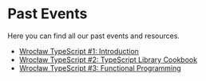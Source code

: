# Past Events

Here you can find all our past events and resources.

- [Wrocław TypeScript #1: Introduction](30.01.2019.md)
- [Wrocław TypeScript #2: TypeScript Library Cookbook](26.02.2019.md)
- [Wrocław TypeScript #3: Functional Programming](27.03.2019.md)
